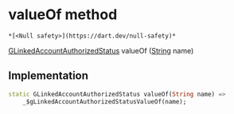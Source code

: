 


# valueOf method




    *[<Null safety>](https://dart.dev/null-safety)*




[GLinkedAccountAuthorizedStatus](../../third_party_yonomi_graphql_schema___generated___schema.docs.schema.gql/GLinkedAccountAuthorizedStatus-class.md) valueOf
([String](https://api.flutter.dev/flutter/dart-core/String-class.html) name)








## Implementation

```dart
static GLinkedAccountAuthorizedStatus valueOf(String name) =>
    _$gLinkedAccountAuthorizedStatusValueOf(name);
```








